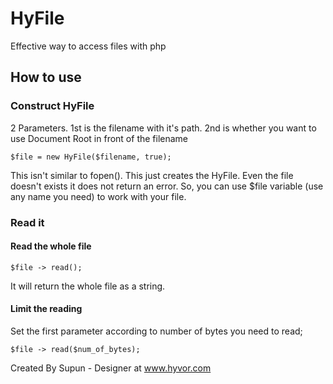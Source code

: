# HyFile
Effective way to access files with php

## How to use 

### Construct HyFile
2 Parameters. 
1st is the filename with it's path.
2nd is whether you want to use Document Root in front of the filename
```
$file = new HyFile($filename, true);
```
This isn't similar to fopen(). This just creates the HyFile. Even the file doesn't exists it does not return an error. So, you can use $file variable (use any name you need) to work with your file.

### Read it

#### Read the whole file
```
$file -> read();
```
It will return the whole file as a string.
#### Limit the reading
Set the first parameter according to number of bytes you need to read;
```
$file -> read($num_of_bytes);
```


Created By Supun - Designer at www.hyvor.com
